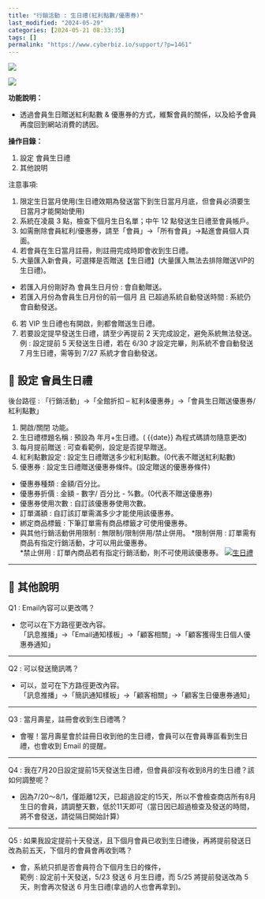 ```yaml
---
title: "行銷活動 : 生日禮(紅利點數/優惠券)"
last_modified: "2024-05-29"
categories: [2024-05-21 08:33:35]
tags: []
permalink: "https://www.cyberbiz.io/support/?p=1461"
---
```


![](https://www.cyberbiz.io/support/wp-content/uploads/適用站別.png)

[![](https://www.cyberbiz.io/support/wp-content/uploads/台灣站.png)](https://www.cyberbiz.io/support/?page_id=2490)

**功能說明：**  

* 透過會員生日贈送紅利點數 & 優惠券的方式，維繫會員的關係，以及給予會員再度回到網站消費的誘因。

**操作目錄：**

1. 設定 會員生日禮
2. 其他說明

注意事項:  

1. 限定生日當月使用(生日禮效期為發送當下到生日當月月底，但會員必須要生日當月才能開始使用) 
2. 系統在凌晨 3 點，檢查下個月生日名單；中午 12 點發送生日禮至會員帳戶。
3. 如需刪除會員紅利/優惠券，請至「會員」→「所有會員」→點進會員個人頁面。 
4. 若會員在生日當月註冊，則註冊完成時即會收到生日禮。
5. 大量匯入新會員，可選擇是否贈送【生日禮】(大量匯入無法去排除贈送VIP的生日禮)。 
* 若匯入月份剛好為 會員生日月份 : 會自動贈送。
* 若匯入月份為會員生日月份的前一個月 且 已超過系統自動發送時間 : 系統仍會自動發送。
6. 若 VIP 生日禮也有開啟，則都會贈送生日禮。
7. 若要設定提早發送生日禮，請至少再提前 2 天完成設定，避免系統無法發送。   
例 : 設定提前 5 天發送生日禮，若在 6/30 才設定完畢，則系統不會自動發送 7 月生日禮，需等到 7/27 系統才會自動發送。

## 📌 設定 會員生日禮


後台路徑 :  「行銷活動」→「全館折扣 – 紅利&優惠券」→「會員生日贈送優惠券/紅利點數」  


1. 開啟/關閉 功能。
2. 生日禮標題名稱 : 預設為 年月+生日禮。( {{date}} 為程式碼請勿隨意更改)
3. 每月提前贈送 : 可查看範例，設定是否提早贈送。
4. 紅利點數設定 : 設定生日禮贈送多少紅利點數。(0代表不贈送紅利點數)
5. 優惠券 : 設定生日禮贈送優惠券條件。(設定贈送的優惠券條件)  

* 優惠券種類 : 金額/百分比。
* 優惠券折價 : 金額 - 數字/ 百分比 - %數。(0代表不贈送優惠券)
* 優惠券使用次數 : 自訂該優惠券使用次數。
* 訂單滿額 : 自訂該訂單需滿多少才能使用該優惠券。
* 綁定商品標籤 : 下筆訂單需有商品標籤才可使用優惠券。
* 與其他行銷活動併用限制 : 無限制/限制併用/禁止併用。
*限制併用 : 訂單需有商品有指定行銷活動，才可以用此優惠券。  
*禁止併用 : 訂單內商品若有指定行銷活動，則不可使用該優惠券。 
[![生日禮](https://www.cyberbiz.io/support/wp-content/uploads/行銷活動-生日禮01.png)](https://www.cyberbiz.io/support/wp-content/uploads/行銷活動-生日禮01.png)



* * *

## 📌 其他說明



Q1 : Email內容可以更改嗎？

* 您可以在下方路徑更改內容。   
「訊息推播」→「Email通知樣板」→「顧客相關」→「顧客獲得生日個人優惠券通知」

* * *

Q2 : 可以發送簡訊嗎？

* 可以，並可在下方路徑更改內容。  
「訊息推播」→「簡訊通知樣板」→「顧客相關」→「顧客生日優惠券通知」

* * *

Q3 : 當月壽星，註冊會收到生日禮嗎？

* 會喔！當月壽星會於註冊日收到他的生日禮，會員可以在會員專區看到生日禮，也會收到 Email 的提醒。 

* * *

Q4 : 我在7月20日設定提前15天發送生日禮，但會員卻沒有收到8月的生日禮？該如何調整呢？

* 因為7/20～8/1，僅距離12天，已超過設定的15天，所以不會檢查商店所有8月生日的會員，請調整天數，低於11天即可（當日因已超過檢查及發送的時間，將不會發送，請從隔日開始計算） 

* * *

Q5 : 如果我設定提前十天發送，且下個月會員已收到生日禮後，再將提前發送日改為前五天，下個月的會員會再收到嗎？

* 會，系統只抓是否會員符合下個月生日的條件，  
範例 : 設定前十天發送，5/23 發送 6 月生日禮，而 5/25 將提前發送改為 5 天，則會再次發送 6 月生日禮(拿過的人也會再拿到)。

